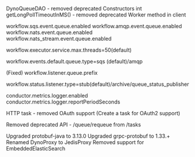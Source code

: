 DynoQueueDAO - removed deprecated Constructors
int getLongPollTimeoutInMS() - removed deprecated Worker method in client

workflow.sqs.event.queue.enabled
workflow.amqp.event.queue.enabled
workflow.nats.event.queue.enabled
workflow.nats_stream.event.queue.enabled

workflow.executor.service.max.threads=50(default)

workflow.events.default.queue.type=sqs (default)/amqp

(Fixed) workflow.listener.queue.prefix

workflow.status.listener.type=stub(default)/archive/queue_status_publisher

conductor.metrics.logger.enabled
conductor.metrics.logger.reportPeriodSeconds

HTTP task - removed OAuth support (Create a task for OAuth2 support)

Removed deprecated API - /queue/requeue from /tasks


Upgraded protobuf-java to 3.13.0
Upgraded grpc-protobuf to 1.33.+
Renamed DynoProxy to JedisProxy
Removed support for EmbeddedElasticSearch
